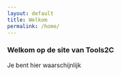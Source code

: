```yaml
---
layout: default
title: Welkom
permalink: /home/
---
```


### Welkom op de site van Tools2C

Je bent hier waarschijnlijk


